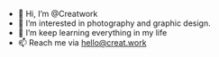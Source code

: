 - 👋 Hi, I’m @Creatwork
- 👀 I’m interested in photography and graphic design.
- 🌱 I’m keep learning everything in my life
- 📫 Reach me via hello@creat.work

<!---
Creatwork/Creatwork is a ✨ special ✨ repository because its `README.md` (this file) appears on your GitHub profile.
You can click the Preview link to take a look at your changes.
--->
